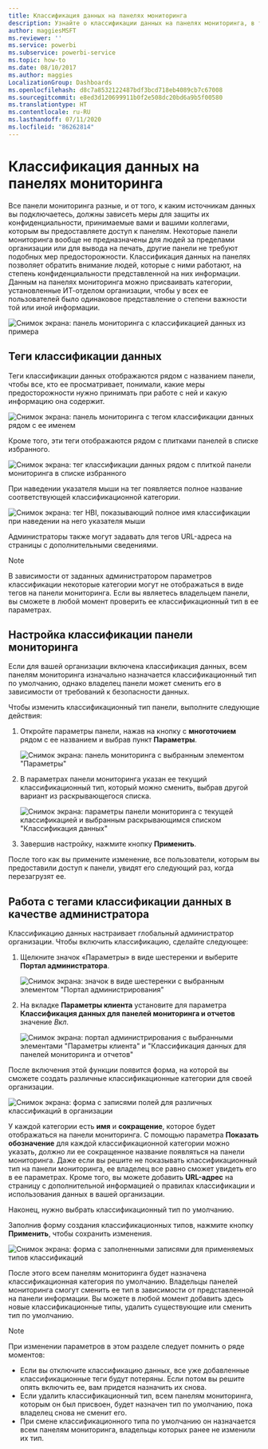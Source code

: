 ```yaml
---
title: Классификация данных на панелях мониторинга
description: Узнайте о классификации данных на панелях мониторинга, в том числе о ее настройке администратором и смене владельцами панелей.
author: maggiesMSFT
ms.reviewer: ''
ms.service: powerbi
ms.subservice: powerbi-service
ms.topic: how-to
ms.date: 08/10/2017
ms.author: maggies
LocalizationGroup: Dashboards
ms.openlocfilehash: d8c7a8532122487bdf3bcd718eb4089cb7c67008
ms.sourcegitcommit: e8ed3d120699911b0f2e508dc20bd6a9b5f00580
ms.translationtype: HT
ms.contentlocale: ru-RU
ms.lasthandoff: 07/11/2020
ms.locfileid: "86262814"
---
```

# <a name="dashboard-data-classification"></a>Классификация данных на панелях мониторинга
Все панели мониторинга разные, и от того, к каким источникам данных вы подключаетесь, должны зависеть меры для защиты их конфиденциальности, принимаемые вами и вашими коллегами, которым вы предоставляете доступ к панелям. Некоторые панели мониторинга вообще не предназначены для людей за пределами организации или для вывода на печать, другие панели не требуют подобных мер предосторожности. Классификация данных на панелях позволяет обратить внимание людей, которые с ними работают, на степень конфиденциальности представленной на них информации. Данным на панелях мониторинга можно присваивать категории, установленные ИТ-отделом организации, чтобы у всех ее пользователей было одинаковое представление о степени важности той или иной информации.

![Снимок экрана: панель мониторинга с классификацией данных из примера](media/service-data-classification/dashboard_tagged_as_hbi.png)

## <a name="data-classification-tags"></a>Теги классификации данных
Теги классификации данных отображаются рядом с названием панели, чтобы все, кто ее просматривает, понимали, какие меры предосторожности нужно принимать при работе с ней и какую информацию она содержит.

![Снимок экрана: панель мониторинга с тегом классификации данных рядом с ее именем](media/service-data-classification/tag_next_to_title.png)

Кроме того, эти теги отображаются рядом с плитками панелей в списке избранного.

![Снимок экрана: тег классификации данных рядом с плиткой панели мониторинга в списке избранного](media/service-data-classification/tag_on_dashboard_tile.png)

При наведении указателя мыши на тег появляется полное название соответствующей классификационной категории.

![Снимок экрана: тег HBI, показывающий полное имя классификации при наведении на него указателя мыши ](media/service-data-classification/tag_tooltip.png)

Администраторы также могут задавать для тегов URL-адреса на страницы с дополнительными сведениями.

> [!NOTE]
> В зависимости от заданных администратором параметров классификации некоторые категории могут не отображаться в виде тегов на панели мониторинга. Если вы являетесь владельцем панели, вы сможете в любой момент проверить ее классификационный тип в ее параметрах.
> 
> 

## <a name="setting-a-dashboards-classification"></a>Настройка классификации панели мониторинга
Если для вашей организации включена классификация данных, всем панелям мониторинга изначально назначается классификационный тип по умолчанию, однако владелец панели может сменить его в зависимости от требований к безопасности данных.

Чтобы изменить классификационный тип панели, выполните следующие действия:

1. Откройте параметры панели, нажав на кнопку с **многоточием** рядом с ее названием и выбрав пункт **Параметры**.
   
    ![Снимок экрана: панель мониторинга с выбранным элементом "Параметры"](media/service-data-classification/dashboard_settings.png)
2. В параметрах панели мониторинга указан ее текущий классификационный тип, который можно сменить, выбрав другой вариант из раскрывающегося списка.
   
    ![Снимок экрана: параметры панели мониторинга с текущей классификацией и выбранным раскрывающимся списком "Классификация данных"](media/service-data-classification/classification_setting_dropdown.png)
3. Завершив настройку, нажмите кнопку **Применить**.

После того как вы примените изменение, все пользователи, которым вы предоставили доступ к панели, увидят его следующий раз, когда перезагрузят ее.

## <a name="working-with-data-classification-tags-as-an-admin"></a>Работа с тегами классификации данных в качестве администратора
Классификацию данных настраивает глобальный администратор организации. Чтобы включить классификацию, сделайте следующее:

1. Щелкните значок «Параметры» в виде шестеренки и выберите **Портал администратора**.
   
    ![Снимок экрана: значок в виде шестеренки с выбранным элементом "Портал администрирования"](media/service-data-classification/admin_portal_in_settings.png)
2. На вкладке **Параметры клиента** установите для параметра **Классификация данных для панелей мониторинга и отчетов** значение *Вкл*.
   
    ![Снимок экрана: портал администрирования с выбранными элементами "Параметры клиента" и "Классификация данных для панелей мониторинга и отчетов"](media/service-data-classification/data_classification_switch_location.png)

После включения этой функции появится форма, на которой вы сможете создать различные классификационные категории для своей организации.

![Снимок экрана: форма с записями полей для различных классификаций в организации](media/service-data-classification/blank_classification_form.png)

У каждой категории есть **имя** и **сокращение**, которое будет отображаться на панели мониторинга. С помощью параметра **Показать обозначение** для каждой классификационной категории можно указать, должно ли ее сокращенное название появляться на панели мониторинга. Даже если вы решите не показывать классификационный тип на панели мониторинга, ее владелец все равно сможет увидеть его в ее параметрах. Кроме того, вы можете добавить **URL-адрес** на страницу с дополнительной информацией о правилах классификации и использования данных в вашей организации.  

Наконец, нужно выбрать классификационный тип по умолчанию.  

Заполнив форму создания классификационных типов, нажмите кнопку **Применить**, чтобы сохранить изменения.

![Снимок экрана: форма с заполненными записями для применяемых типов классификаций](media/service-data-classification/filled_in_classification_form.png)

После этого всем панелям мониторинга будет назначена классификационная категория по умолчанию. Владельцы панелей мониторинга смогут сменить ее тип в зависимости от представленной на панели информации. Вы можете в любой момент добавить здесь новые классификационные типы, удалить существующие или сменить тип по умолчанию.  

> [!NOTE]
> При изменении параметров в этом разделе следует помнить о ряде моментов:
> 
> * Если вы отключите классификацию данных, все уже добавленные классификационные теги будут потеряны. Если потом вы решите опять включить ее, вам придется назначить их снова.  
> * Если удалить классификационный тип, всем панелям мониторинга, которым он был присвоен, будет назначен тип по умолчанию, пока владелец снова не сменит его.  
> * При смене классификационного типа по умолчанию он назначается всем панелям мониторинга, владельцы которых ранее не изменили их тип.
> 
> 

